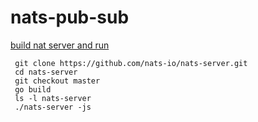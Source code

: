 # nats-pub-sub
[build nat server and run](https://github.com/nats-io/jetstream#using-source)
```shell
 git clone https://github.com/nats-io/nats-server.git
 cd nats-server
 git checkout master
 go build
 ls -l nats-server
 ./nats-server -js
```